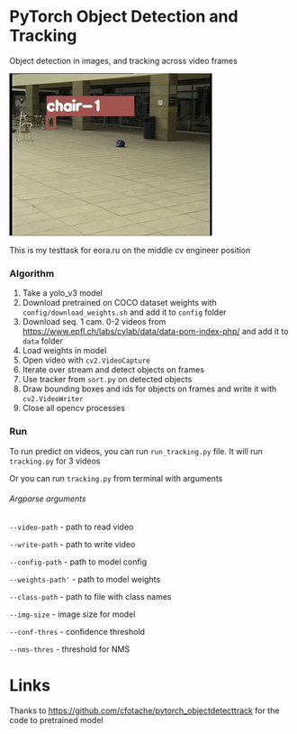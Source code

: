 # PyTorch Object Detection and Tracking
Object detection in images, and tracking across video frames

<img src="https://github.com/BejeweledMe/ObjectTrackingTestTask/blob/main/tracking.gif?raw=true" width="360" height="288" />

This is my testtask for eora.ru on the middle cv engineer position

### Algorithm
1. Take a yolo_v3 model
2. Download pretrained on COCO dataset weights with `config/download_weights.sh` and add it to `config` folder
3. Download seq. 1 cam. 0-2 videos from https://www.epfl.ch/labs/cvlab/data/data-pom-index-php/ 
and add it to `data` folder
4. Load weights in model
5. Open video with `cv2.VideoCapture`
6. Iterate over stream and detect objects on frames
7. Use tracker from `sort.py` on detected objects
8. Draw bounding boxes and ids for objects on frames and write it with `cv2.VideoWriter`
9. Close all opencv processes

### Run
To run predict on videos, you can run `run_tracking.py` file.
It will run `tracking.py` for 3 videos

Or you can run `tracking.py` from terminal with arguments

###### Argparse arguments
`--video-path` - path to read video

`--write-path` - path to write video

`--config-path` - path to model config

`--weights-path'` - path to model weights

`--class-path` - path to file with class names

`--img-size` - image size for model

`--conf-thres` - confidence threshold

`--nms-thres` - threshold for NMS



# Links

Thanks to https://github.com/cfotache/pytorch_objectdetecttrack for the code to pretrained model